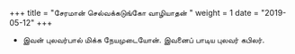 ﻿+++
title = "சேரமான் செல்வக்கடுங்கோ வாழியாதன்  "
weight = 1
date = "2019-05-12"
+++


-  இவன் புலவர்பால் மிக்க நேயமுடையோன். இவனைப் பாடிய புலவர் கபிலர். 
  
